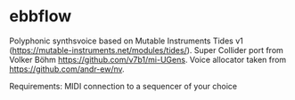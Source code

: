 # ebbflow

Polyphonic synthsvoice based on Mutable Instruments Tides v1 (https://mutable-instruments.net/modules/tides/). Super Collider port from Volker Böhm https://github.com/v7b1/mi-UGens. 
Voice allocator taken from https://github.com/andr-ew/nv.

Requirements: MIDI connection to a sequencer of your choice
